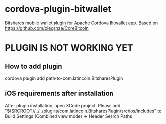 cordova-plugin-bitwallet
========================

Bitshares mobile wallet plugin for Apache Cordova Bitwallet app.
Based on https://github.com/oleganza/CoreBitcoin

# PLUGIN IS NOT WORKING YET

## How to add plugin
cordova plugin add path-to-com.latincoin.BitsharesPlugin 
  
## iOS requirements after installation
After plugin installation, open XCode project.
Please add "$(SRCROOT)/../../plugins/com.latincoin.BitsharesPlugin/src/ios/includes" to Build Settings (Combined view mode) -> Header Search Paths  